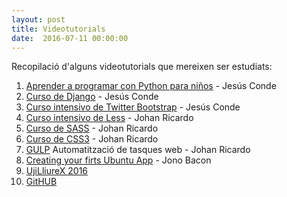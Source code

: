 ```yaml
---
layout: post
title: Videotutorials
date:  2016-07-11 00:00:00
---
```


Recopilació d'alguns videotutorials que mereixen ser estudiats:

1. [Aprender a programar con Python para  niños](https://www.youtube.com/playlist?list=PLEtcGQaT56chpYflEjBWRodHJNJN8EKpO) - Jesús Conde
2. [Curso de Django](https://www.youtube.com/playlist?list=PLEtcGQaT56cg3A3r-TNoc-PyVeOuAMB4x) - Jesús Conde
3. [Curso intensivo de Twitter Bootstrap](https://www.youtube.com/playlist?list=PLEtcGQaT56chvpvBH0W7MKuIIkFKh3hL9) - Jesús Conde
4. [Curso intensivo de Less](https://www.youtube.com/playlist?list=PLEtcGQaT56chi4GvoaXC3YkuXMLxPejMb) - Johan Ricardo
5. [Curso de SASS](https://www.youtube.com/playlist?list=PL5mZlJHWhPyxKrfbsw5-1GxErJrOrSkWI) - Johan Ricardo
6. [Curso de CSS3](https://www.youtube.com/playlist?list=PL5mZlJHWhPyxCif2OzY0DZKad0byKFq85) - Johan Ricardo
7. [GULP](https://www.youtube.com/playlist?list=PL5mZlJHWhPyzNl8W_B33FaQT1RnH9GRsR) Automatització de tasques web - Johan Ricardo
8. [Creating your firts Ubuntu App](https://www.youtube.com/watch?v=sO8hiPreNBg) - Jono Bacon
9. [UjiLliureX 2016](http://ujilliurex.uji.es/videos.php)
10. [GitHUB](https://vimeo.com/39829002)
